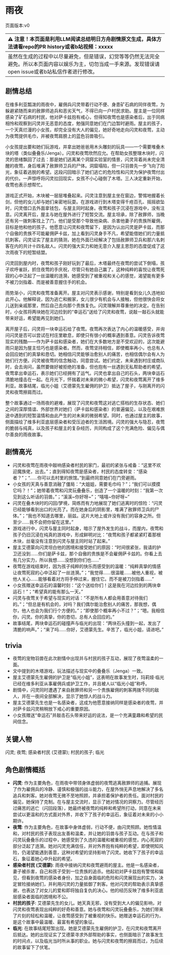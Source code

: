# 雨夜
页面版本:v0
 

| :warning: 注意！本页面是利用LLM阅读总结明日方舟剧情原文生成，具体方法请看repo的PR history或者b站视频：xxxxx           |
|:----------------------------|
| 虽然在生成的过程中以尽量避免，但是错误，幻觉等等仍然无法完全避免。所以本页面内容以娱乐为主，切勿当成一手来源。发现错误请open issue或者b站私信作者进行修改。|



## 剧情总结
在维多利亚瓢泼的雨夜中，雇佣兵闪灵带着行动不便、身患矿石病的同伴夜莺，为躲避紧随而来的赦罪师追兵和恶劣天气，不得已向一户村民求助。屋主是一位同样感染了矿石病的村民，他对萨卡兹抱有戒心，但得知夜莺也是感染者后，出于同病相怜和观察到闪灵并无恶意的态度，勉强同意她们在门边暂时避雨。屋主的孩子，一个天真烂漫的小女孩，却完全没有大人的偏见，她好奇地走向闪灵和夜莺，主动为夜莺提供毛巾，并被夜莺肩膀上的蓝色羽兽吸引。

小女孩提出要和她们玩游戏，并拿出她爸爸用木头雕刻的玩具——一个需要堆叠木块的塔（类似叠叠乐/Jenga）。闪灵和夜莺欣然应允。在帮助女孩整理木块时，闪灵的思绪飘回了过去：那是她们逃离某个洞窟实验室的情景，闪灵背着尚未完全清醒的夜莺，身后堆满了赦罪师卫兵的尸体。洞窟塌陷，但一只羽兽先一步飞向了阳光，象征着逃脱的希望。这段闪回暗示了她们逃亡的危险性和闪灵为保护夜莺付出的代价。一声惊呼将闪灵拉回现实，女孩不小心碰倒了木塔。三人决定重新开始，夜莺也表示想帮忙。

游戏正式开始，木块被一层层堆叠起来。闪灵注意到屋主坐在窗边，警惕地握着长剑，但他的女儿却与她们亲密地玩耍。在游戏进行到木塔变得千疮百孔、摇摇欲坠时，闪灵借口去外面拿钱包，与屋主同时起身。夜莺和孩子沉浸在游戏中，没有注意。闪灵离开后，屋主与她在屋外进行了短暂交流。屋主坦承，除了赦罪师，当晚还有另一拨刺客找上了门，他们是受那个导致他染病、杀害他妻子的贵族所雇佣，目标是他和他的孩子。他愿意让闪灵和夜莺留下，是因为认出闪灵是萨卡兹，而那个自傲的贵族不可能雇佣萨卡兹，加上看到闪灵身手不凡，希望能借她们的力量抵抗刺客。闪灵证实了屋主的猜测，她在外面已经解决了包括赦罪师卫兵和那六名刺客在内的共计十四名敌人。闪灵的强大实力和她无意介入屋主恩怨的态度促成了这次雨夜下的短暂结盟。

闪灵回到屋内时，夜莺和孩子刚好玩到了最后，木塔最终在夜莺的尝试下倒塌，孩子欢呼雀跃，抓住夜莺的手庆祝，尽管只有她自己赢了。这种纯粹的喜悦让夜莺死寂的心中泛起了一丝温暖的涟漪，她感受到了被重视和关心的感觉，渴望能有更多不被刀剑指着、而是被善意握住手的机会。

雨势渐小，闪灵和夜莺准备离开。屋主对闪灵表示感谢，特别是看到女儿久违地如此开心。他解释说，因为逃亡和搬家，女儿很少有机会与人接触，但他很快会将女儿送到亲戚那里，然后自己去向那个贵族复仇。闪灵理解并尊重他的决定。在告别时，小女孩将两块她在河边捡到的“幸运石”送给了闪灵和夜莺，说敲一敲石头就能带来好运，希望能再见到她们。

离开屋子后，闪灵将一块幸运石给了夜莺。夜莺再次表达了内心的温暖感受，并询问闪灵是否可以尝试在村庄里歇息，即使只有很小的概率遇到善意。闪灵告诉夜莺现实的残酷——作为萨卡兹和感染者，她们在大多数地方是不受欢迎的，这次能避雨只是因为屋主恰巧也是感染者。然而，夜莺坚持相信，即使概率再小，也总有人会回应她们的真挚和恳切。她相信闪灵能够治愈别人的痛苦，也相信偶尔会有人为她们行方便。闪灵被夜莺的信念触动，同意尝试。她们约定，未来遇到村庄或商队时，会去询问，虽然要做好被拒绝的准备，但也抱有一丝遇到无私帮助者的希望。夜莺拿出幸运石，表示她们已经拥有了运气。闪灵也拿出自己的石头，两块幸运石清脆地撞击在一起。在月光下，怀揣着对未来的微小希望，闪灵和夜莺离开了维多利亚。故事结尾，临光小姐（艾德蒙先生雇佣的护卫）抵达了屋子，与刚离开的闪灵和夜莺擦肩而过。

整个故事通过一场雨夜的避难，展现了闪灵和夜莺这对逃亡搭档的生存状态、她们之间的深厚情谊、外部世界对她们（萨卡兹和感染者）的普遍偏见，以及在艰难旅途中遇到的短暂温情和由此产生的对未来的微弱希望。同时，也通过屋主的故事，侧面描绘了维多利亚底层感染者和受压迫者的生活困境。闪灵的强大与隐忍，夜莺的脆弱与纯真，以及孩子和屋主的复杂经历，共同构成了这个充满危险、偏见与偶尔善良的雨夜故事。
## 剧情高光
- 闪灵和夜莺在雨夜中敲响感染者村民的家门，最初的紧张与戒备：“这里不欢迎魔族佬，出去。”；直到得知夜莺是感染者，村民的态度转变：“感染者？”；“......你可以去村里的旅馆。”到最终同意她们在门旁避雨。
- 小女孩的天真与善意消融了僵局：“大姐姐，需要毛巾吗？”；“我们可以摸摸它吗？！”；她带着夜莺和闪灵玩叠叠乐，创造了一个温暖的时刻：“我第一次见到这么听话的羽兽。”；“溪溪~你好呀~”；“嘻嘻~你好呀~”
- 闪灵在叠木块时的闪回/梦境，简练而有力地展现了她们逃离时的惊险：“闪灵已经能够看到出口的光亮了。而在她身后的阴影里，堆满了赦罪师卫兵的尸体。”；“我也不知道去哪里，丽兹。这片大地上或许没有我们的容身之所。但至少......我不会把你留在这里。”
- 游戏进行中，闪灵与屋主同时起身，暗示了屋外发生的战斗，而屋内，夜莺和孩子仍旧沉浸在纯真的游戏中，形成鲜明对比：“夜莺和孩子都紧紧盯着那根木块，丝毫没有注意到闪灵与屋主同时站了起来。”
- 屋主艾德蒙向闪灵坦白他的困境和接受她们的原因：“时间很紧张，我请的护卫还没到......你们是萨卡兹，那个自傲的贵族是不会雇佣萨卡兹的。你看上去有几分实力，所以我想......没想到你们也......”
- 夜莺在游戏结束时，因为孩子纯粹的快乐而感受到的温暖：“纯粹真挚的情感让夜莺死寂的心中泛起了一丝涟漪。”；“我觉得......很温暖......被他人重视，被他人关心......能够看着对方将手伸过来，握住它。而不是被刀剑指着......”
- 小女孩赠送幸运石的温馨时刻：“这个送给你们！这是我在河边捡到的两块幸运石！”；“希望真的能有那么一天。”
- 闪灵与夜莺关于希望与现实的对话：“不是所有人都会用善意对待我们的。”；“但总是有机会的，对吗？我们偶尔能治愈别人的痛苦，那我想，偶尔，他人也会为我们行个方便的。”；“即使那个概率再小不过？”；“嗯。我相信你，闪灵。你的真挚，你的恳切，总有人会回应的。”
- 故事结尾，两块幸运石的碰撞声与临光的出现：“两块石头撞到一起，发出了清脆的响声。”；“来了吗......你好，艾德蒙先生。辛苦了，临光小姐，请进吧。”
## trivia
- 夜莺的宠物羽兽在此次剧情中出现并与村民的孩子互动，展现了夜莺温柔的一面。
- 文中提到的木塔游戏，玩法描述与现实中的叠叠乐（Jenga）一致。
- 屋主艾德蒙先生雇佣的护卫是“临光小姐”，这表明在故事发生时，玛莉娅·临光已经在维多利亚从事雇佣兵或护卫工作，并且被人以“临光小姐”称呼。
- 剧情中，闪灵同时遭遇了来自赦罪师和另一个贵族雇佣的刺客两拨不同的敌人，并在一夜间全部解决，显示了她惊人的战斗力。
- 屋主艾德蒙先生也是一名感染者，这成为他愿意接纳同样是感染者的夜莺，并对萨卡兹闪灵稍稍放下戒心的重要原因。
- 小女孩赠送“幸运石”并敲击石头带来好运的说法，是一个充满童趣和希望的民间信念。
## 关键人物
闪灵; 夜莺; 感染者村民 (艾德蒙); 村民的孩子; 临光
## 角色剧情概括
-   **闪灵**: 作为主要角色，在雨夜中带领身体虚弱的夜莺逃离赦罪师的追捕。展现了作为雇佣兵的冷静、谨慎和极强的战斗能力，在屋外悄无声息地解决了多名追兵和刺客。她对夜莺无微不至地照顾，并承担着保护者的责任。面对村民的偏见，她保持了克制。在与屋主交流时，显示了她对情况的洞察力。尽管经历过痛苦的逃亡（闪回段落），她最终被夜莺的纯粹和希望所打动，同意在未来尝试以更温和的方式面对外界，并收下了孩子的幸运石，象征着对未来的小小期许。
-   **夜莺**: 作为主要角色，在故事中身体虚弱，行动不便，由闪灵照顾。她性情温和，对村民的孩子表现出友善和温柔，并让她的羽兽与孩子互动。在与孩子和闪灵玩叠叠乐的过程中，她感受到了久违的温暖和被重视的感觉，内心死寂的部分泛起了涟漪。她对闪灵充满信任，并对外界抱有纯粹的希望，即使明知风险，仍渴望能遇到善意，这种对希望的坚持影响了闪灵。她收下了孩子的幸运石，象征着她心中升起的希望。
-   **感染者村民 (艾德蒙)**: 雨夜中接纳闪灵和夜莺避雨的屋主。他是一名感染者，妻子被杀害，自己和孩子受到一位贵族的追杀。他起初对萨卡兹抱有警惕和偏见，但看到夜莺的感染者身份，加之自身面临的危险和闪灵展现出的实力，决定冒险接纳她们，并利用闪灵的力量抵御了刺客。他对闪灵的帮助表示真挚感谢，也表达了对女儿的爱和即将独自复仇的决心。他的经历反映了维多利亚底层感染者面临的困境和不公。
-   **村民的孩子**: 艾德蒙先生的女儿。她天真无邪，没有受到大人的偏见影响，对闪灵和夜莺表现出纯粹的好奇和善意。她与夜莺和闪灵玩叠叠乐，为她们带来了片刻的轻松和温暖，让夜莺感受到了被重视的快乐。她赠送幸运石的行为，是这个故事中最温暖、最富有希望的象征。
-   **临光**: 在故事结尾短暂出现。她是艾德蒙先生雇佣的护卫，在闪灵和夜莺离开后抵达。她的出现证实了艾德蒙寻求外部帮助的事实，也侧面暗示了故事发生的时间点，以及临光当时所从事的职业。她与闪灵和夜莺的擦肩而过，为后续的故事留下了伏笔。